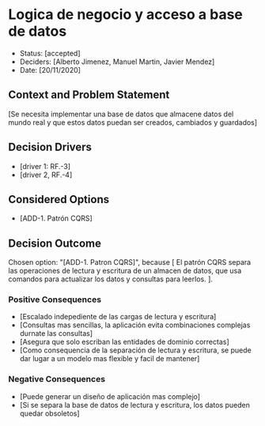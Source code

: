 # Logica de negocio y acceso a base de datos

* Status: [accepted] 
* Deciders: [Alberto Jimenez, Manuel Martin, Javier Mendez] 
* Date: [20/11/2020] 

## Context and Problem Statement

[Se necesita implementar una base de datos que almacene datos del mundo real y que estos datos puedan ser creados, cambiados y guardados]

## Decision Drivers 

* [driver 1: RF.-3]
* [driver 2, RF.-4]

## Considered Options

* [ADD-1. Patrón CQRS]

## Decision Outcome

Chosen option: "[ADD-1. Patron CQRS]", because [ El patrón CQRS separa las operaciones de lectura y escritura de un almacen de datos, que usa comandos para actualizar los datos y consultas para leerlos.  ].

### Positive Consequences 

* [Escalado indepediente de las cargas de lectura y escritura]
* [Consultas mas sencillas, la aplicación evita combinaciones complejas durnate las consultas]
* [Asegura que solo escriban las entidades de dominio correctas]
* [Como consequencia de la separación de lectura y escritura, se puede dar lugar a un modelo mas flexible y facil de mantener]

### Negative Consequences 

* [Puede generar un diseño de aplicación mas complejo]
* [Si se separa la base de datos de lectura y escritura, los datos pueden quedar obsoletos]

<!-- markdownlint-disable-file MD013 -->
